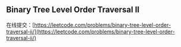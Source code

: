 ## Binary Tree Level Order Traversal II

在线提交：[https://leetcode.com/problems/binary-tree-level-order-traversal-ii/](https://leetcode.com/problems/binary-tree-level-order-traversal-ii/)
